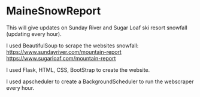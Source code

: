 # MaineSnowReport
This will give updates on Sunday River and Sugar Loaf ski resort snowfall (updating every hour).

I used BeautifulSoup to scrape the websites snowfall: 
https://www.sundayriver.com/mountain-report
https://www.sugarloaf.com/mountain-report

I used Flask, HTML, CSS, BootStrap to create the website.

I used apscheduler to create a BackgroundScheduler to run the webscraper every hour.
